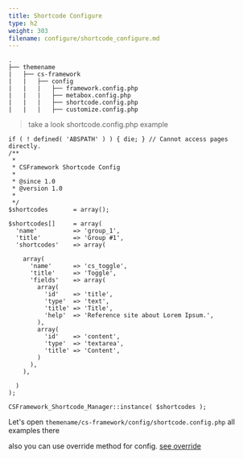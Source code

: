 ```yaml
---
title: Shortcode Configure
type: h2
weight: 303
filename: configure/shortcode_configure.md
---
```


```
.
├── themename
|   ├── cs-framework
|   |   ├── config
|   |   |   ├── framework.config.php
|   |   |   ├── metabox.config.php
|   |   |   ├── shortcode.config.php
|   |   |   ├── customize.config.php
```

> take a look shortcode.config.php example

```php?start_inline=1
if ( ! defined( 'ABSPATH' ) ) { die; } // Cannot access pages directly.
/**
 *
 * CSFramework Shortcode Config
 *
 * @since 1.0
 * @version 1.0
 *
 */
$shortcodes       = array();

$shortcodes[]     = array(
  'name'          => 'group_1',
  'title'         => 'Group #1',
  'shortcodes'    => array(

    array(
      'name'      => 'cs_toggle',
      'title'     => 'Toggle',
      'fields'    => array(
        array(
          'id'    => 'title',
          'type'  => 'text',
          'title' => 'Title',
          'help'  => 'Reference site about Lorem Ipsum.',
        ),
        array(
          'id'    => 'content',
          'type'  => 'textarea',
          'title' => 'Content',
        )
      ),
    ),

  )
);

CSFramework_Shortcode_Manager::instance( $shortcodes );
```

Let's open `themename/cs-framework/config/shortcode.config.php` all examples there

also you can use override method for config. [see override](#override-configure)
